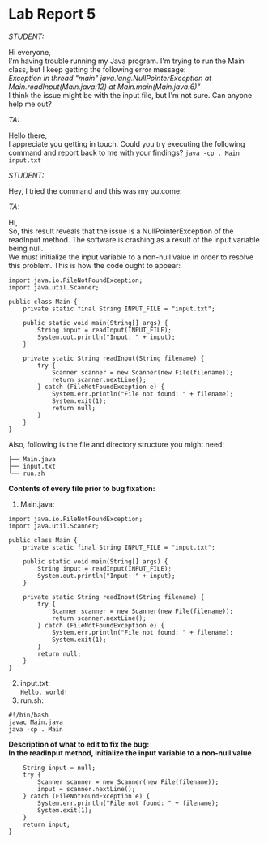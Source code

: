 # Lab Report 5

*STUDENT:*

Hi everyone,    
I'm having trouble running my Java program. I'm trying to run the Main class, but I keep getting the following error message:    
*Exception in thread "main" java.lang.NullPointerException at Main.readInput(Main.java:12) at Main.main(Main.java:6)"*  
I think the issue might be with the input file, but I'm not sure. Can anyone help me out?    

*TA:*

Hello there,  
I appreciate you getting in touch. Could you try executing the following command and report back to me with your findings?
```java -cp . Main input.txt```

*STUDENT:*
  
 Hey, I tried the command and this was my outcome:

*TA:*
  
Hi,  
So, this result reveals that the issue is a NullPointerException of the readInput method. The software is crashing as a result of the input variable being null.     
We must initialize the input variable to a non-null value in order to resolve this problem. This is how the code ought to appear:   
```import java.io.File;
import java.io.FileNotFoundException;
import java.util.Scanner;

public class Main {
    private static final String INPUT_FILE = "input.txt";

    public static void main(String[] args) {
        String input = readInput(INPUT_FILE);
        System.out.println("Input: " + input);
    }

    private static String readInput(String filename) {
        try {
            Scanner scanner = new Scanner(new File(filename));
            return scanner.nextLine();
        } catch (FileNotFoundException e) {
            System.err.println("File not found: " + filename);
            System.exit(1);
            return null;
        }
    }
}
```   

Also, following is the file and directory structure you might need:
```.
├── Main.java
├── input.txt
└── run.sh
```

**Contents of every file prior to bug fixation:**
1) Main.java:  
```import java.io.File;
import java.io.FileNotFoundException;
import java.util.Scanner;

public class Main {
    private static final String INPUT_FILE = "input.txt";

    public static void main(String[] args) {
        String input = readInput(INPUT_FILE);
        System.out.println("Input: " + input);
    }

    private static String readInput(String filename) {
        try {
            Scanner scanner = new Scanner(new File(filename));
            return scanner.nextLine();
        } catch (FileNotFoundException e) {
            System.err.println("File not found: " + filename);
            System.exit(1);
        }
        return null;
    }
}
```
2) input.txt:      
```Hello, world!```
3) run.sh:
``` 
#!/bin/bash  
javac Main.java  
java -cp . Main  
```

**Description of what to edit to fix the bug:     
In the readInput method, initialize the input variable to a non-null value**
```private static String readInput(String filename) {
    String input = null;
    try {
        Scanner scanner = new Scanner(new File(filename));
        input = scanner.nextLine();
    } catch (FileNotFoundException e) {
        System.err.println("File not found: " + filename);
        System.exit(1);
    }
    return input;
}
```
